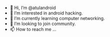 - 👋 Hi, I’m @atulandroid
- 👀 I’m interested in android hacking.
- 🌱 I’m currently learning computer networking.
- 💞️ I’m looking to join community.
- 📫 How to reach me ...

<!---
atulandroid/atulandroid is a ✨ special ✨ repository because its `README.md` (this file) appears on your GitHub profile.
You can click the Preview link to take a look at your changes.
--->
